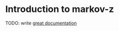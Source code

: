 # Introduction to markov-z

TODO: write [great documentation](http://jacobian.org/writing/what-to-write/)
